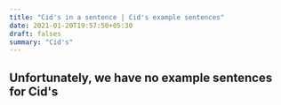 ```yaml
---
title: "Cid's in a sentence | Cid's example sentences"
date: 2021-01-20T19:57:50+05:30
draft: falses
summary: "Cid's"
---
```

## Unfortunately, we have no example sentences for Cid's                 
